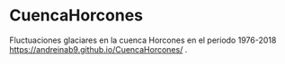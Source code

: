# CuencaHorcones
Fluctuaciones glaciares en la cuenca Horcones en el periodo 1976-2018
 https://andreinab9.github.io/CuencaHorcones/ .
